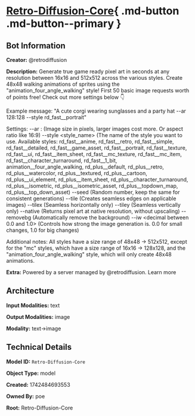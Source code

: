 # [Retro-Diffusion-Core](https://poe.com/Retro-Diffusion-Core){ .md-button .md-button--primary }

## Bot Information

**Creator:** @retrodiffusion

**Description:** Generate true game ready pixel art in seconds at any resolution between 16x16 and 512x512 across the various styles. Create 48x48 walking animations of sprites using the "animation_four_angle_walking" style! First 50 basic image requests worth of points free! Check out more settings below 👇


Example message: "A cute corgi wearing sunglasses and a party hat --ar 128:128 --style rd_fast__portrait"

Settings:
--ar <width>:<height> (Image size in pixels, larger images cost more. Or aspect ratio like 16:9)
--style <style_name> (The name of the style you want to use. Available styles: rd_fast__anime, rd_fast__retro, rd_fast__simple, rd_fast__detailed, rd_fast__game_asset, rd_fast__portrait, rd_fast__texture, rd_fast__ui, rd_fast__item_sheet, rd_fast__mc_texture, rd_fast__mc_item, rd_fast__character_turnaround, rd_fast__1_bit, animation__four_angle_walking, rd_plus__default, rd_plus__retro, rd_plus__watercolor, rd_plus__textured, rd_plus__cartoon, rd_plus__ui_element, rd_plus__item_sheet, rd_plus__character_turnaround, rd_plus__isometric, rd_plus__isometric_asset, rd_plus__topdown_map, rd_plus__top_down_asset)
--seed (Random number, keep the same for consistent generations)
--tile (Creates seamless edges on applicable images)
--tilex (Seamless horizontally only)
--tiley (Seamless vertically only)
--native (Returns pixel art at native resolution, without upscaling)
--removebg (Automatically remove the background)
--iw <decimal between 0.0 and 1.0> (Controls how strong the image generation is. 0.0 for small changes, 1.0 for big changes)

Additional notes: All styles have a size range of 48x48 -> 512x512, except for the "mc" styles, which have a size range of 16x16 -> 128x128, and the "animation_four_angle_walking" style, which will only create 48x48 animations.

**Extra:** Powered by a server managed by @retrodiffusion. Learn more


## Architecture

**Input Modalities:** text

**Output Modalities:** image

**Modality:** text->image


## Technical Details

**Model ID:** `Retro-Diffusion-Core`

**Object Type:** model

**Created:** 1742484693553

**Owned By:** poe

**Root:** Retro-Diffusion-Core
